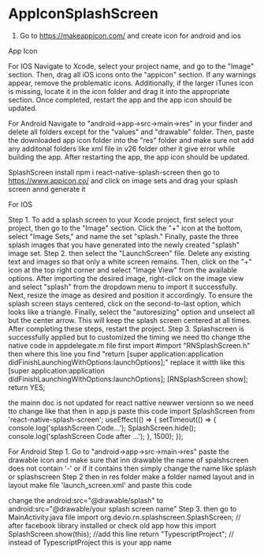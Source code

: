 # AppIconSplashScreen

1. Go to https://makeappicon.com/ and create icon for android and ios

App Icon

For IOS
Navigate to Xcode, select your project name, and go to the "Image" section. Then, drag all iOS icons onto the "appicon" section. If any warnings appear, remove the problematic icons. Additionally, if the larger iTunes icon is missing, locate it in the icon folder and drag it into the appropriate section. Once completed, restart the app and the app icon should be updated.

For Android
Navigate to "android->app->src->main->res" in your finder and delete all folders except for the "values" and "drawable" folder. Then, paste the downloaded app icon folder into the "res" folder and make sure not add any additonal folders like xml file in v26 folder other it give error while building the app. After restarting the app, the app icon should be updated.

SplashScreen
install
npm i react-native-splash-screen
then go to https://www.appicon.co/ and click on image sets and drag your splash screen annd generate it 

For IOS

Step 1.
To add a splash screen to your Xcode project, first select your project, then go to the "Image" section. Click the "+" icon at the bottom, select "Image Sets," and name the set "splash." Finally, paste the three splash images that you have generated into the newly created "splash" image set.
Step 2.
then select the "LaunchScreen" file. Delete any existing text and images so that only a white screen remains. Then, click on the "+" icon at the top right corner and select "Image View" from the available options. After importing the desired image, right-click on the image view and select "splash" from the dropdown menu to import it successfully. Next, resize the image as desired and position it accordingly. To ensure the splash screen stays centered, click on the second-to-last option, which looks like a triangle. Finally, select the "autoresizing" option and unselect all but the center arrow. This will keep the splash screen centered at all times. After completing these steps, restart the project.
Step 3.
Splashscreen is successfully applied but to customized the timing we need tto change tthe native code in appdelegate.m file
first import #import "RNSplashScreen.h"  then where this line you find 
"return [super application:application didFinishLaunchingWithOptions:launchOptions];"
replace it witth like this
  [super application:application didFinishLaunchingWithOptions:launchOptions];
    [RNSplashScreen show]; 
  return YES;
  
  the mainn doc is not updated for react nattive newwer versionn so we need tto change like that 
  then in app.js paste this code 
  import SplashScreen from 'react-native-splash-screen';
  useEffect(() => {
    setTimeout(() => {
      console.log('splashScreen Code...');
      SplashScreen.hide();
      console.log('splashScreen Code after ...');
    }, 1500);
  });

For Android
Step 1.
Go to "android->app->src->main->res" paste the drawable icon and make sure that inn drawable the name of spalshscreen does not contain '-' or if it contains then simply change the name like splash or splashscreen
Step 2
then in res folder make a folder named layout and in layout make file 'launch_screen.xml' and paste this code 
<?xml version="1.0" encoding="utf-8"?>
<RelativeLayout xmlns:android="http://schemas.android.com/apk/res/android"
    android:orientation="vertical" android:layout_width="match_parent"
    android:layout_height="match_parent">
    <ImageView android:layout_width="match_parent" android:layout_height="match_parent" android:src="@drawable/splash" android:scaleType="centerCrop" />
</RelativeLayout>
change the android:src="@drawable/splash" to android:src="@drawable/your splash screen name"
Step 3.
then go to MainActivity.java file 
import org.devio.rn.splashscreen.SplashScreen; // after facebook library installed or check old app how this import
  SplashScreen.show(this); //add this line
    return "TypescriptProject"; // instead of TypescriptProject this is your app name
